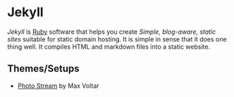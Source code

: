 # Jekyll

<dfn>Jekyll</dfn> is [Ruby](../ruby.md) software that helps you create _Simple, blog-aware, static sites_ suitable for static domain hosting. It is simple in sense that it does one thing well. It compiles HTML and markdown files into a static website.

## Themes/Setups

-   [Photo Stream](https://github.com/maxvoltar/photo-stream) by Max Voltar

